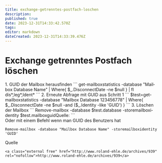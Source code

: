 ```yaml
---
title: exchange-getrenntes-postfach-loschen
description: 
published: true
date: 2023-12-31T14:33:42.570Z
tags: 
editor: markdown
dateCreated: 2023-12-31T14:33:39.476Z
---
```


# Exchange getrenntes Postfach löschen

<div class="vector-body" id="bkmrk-guid-der-mailbox-her"><div class="mw-body-content mw-content-ltr" dir="ltr" lang="de"><div class="mw-parser-output">1. GUID der Mailbox herausfinden ```
    get-mailboxstatistics -database "Mailbox Database Name" | Where{ $_.DisconnectDate -ne $null } | fl dis*,leg*,Ident*
    ```
2. Erneute Abfrage mit GUID aus Schritt 1 ```
    $test=get-mailboxstatistics -database "Mailbox Database 123456778" | Where{ $_.DisconnectDate -ne $null -and ($_.Identity -like 'GUID') }
    ```
3. Löschen der Mailbox ```
    Remove-mailbox -database $test.database -storemailboxidentity $test.mailboxguidQuelle:
    ```

</div></div></div>Oder mit einem Befehl wenn man GUID des Benutzers hat

```
Remove-mailbox -database "Mailbox Database Name" -storemailboxidentity 'GUID'
```

  
  
Quelle

```
<a class="external free" href="http://www.roland-ehle.de/archives/939" rel="nofollow">http://www.roland-ehle.de/archives/939</a>
```